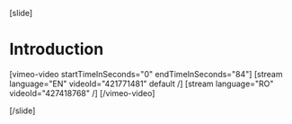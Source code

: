 [slide]
# Introduction

[vimeo-video startTimeInSeconds="0" endTimeInSeconds="84"]
[stream language="EN" videoId="421771481" default /]
[stream language="RO" videoId="427418768"  /]
[/vimeo-video]

[/slide]
